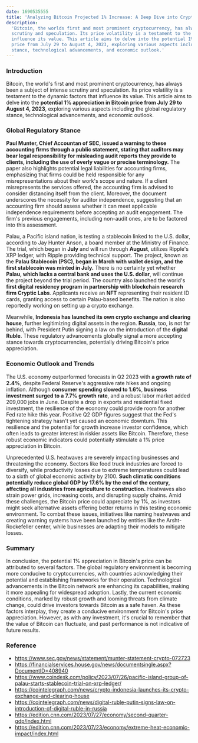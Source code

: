 ```yaml
---
date: 1690535555
title: 'Analyzing Bitcoin Projected 1% Increase: A Deep Dive into Cryptocurrency Trends'
description:
  'Bitcoin, the worlds first and most prominent cryptocurrency, has always been a subject of intense
  scrutiny and speculation. Its price volatility is a testament to the dynamic factors that
  influence its value. This article aims to delve into the potential 1% appreciation in Bitcoin
  price from July 29 to August 4, 2023, exploring various aspects including the global regulatory
  stance, technological advancements, and economic outlook.'
---
```


### **Introduction**

Bitcoin, the world's first and most prominent cryptocurrency, has always been a subject of intense
scrutiny and speculation. Its price volatility is a testament to the dynamic factors that influence
its value. This article aims to delve into the **potential 1% appreciation in Bitcoin price from
July 29 to August 4, 2023**, exploring various aspects including the global regulatory stance,
technological advancements, and economic outlook.

### **Global Regulatory Stance**

**Paul Munter, Chief Accountan of SEC, issued a warning to these accounting firms through a public
statement, stating that auditors may bear legal responsibility for misleading audit reports they
provide to clients, including the use of overly vague or precise terminology.** The paper also
highlights potential legal liabilities for accounting firms, emphasizing that firms could be held
responsible for any misrepresentations about their work's scope and nature. If a client
misrepresents the services offered, the accounting firm is advised to consider distancing itself
from the client. Moreover, the document underscores the necessity for auditor independence,
suggesting that an accounting firm should assess whether it can meet applicable independence
requirements before accepting an audit engagement. The firm's previous engagements, including
non-audit ones, are to be factored into this assessment.

Palau, a Pacific island nation, is testing a stablecoin linked to the U.S. dollar, according to Jay
Hunter Anson, a board member at the Ministry of Finance. The trial, which began in **July** and will
run through **August**, utilizes Ripple's XRP ledger, with Ripple providing technical support. The
project, known as the **Palau Stablecoin (PSC), began in March with wallet design, and the first
stablecoin was minted in July.** There is no certainty yet whether **Palau, which lacks a central
bank and uses the U.S. dollar**, will continue the project beyond the trial period. The country also
launched the world's **first digital residency program in partnership with blockchain research firm
Cryptic Labs**. Applicants receive an **NFT** representing their resident ID cards, granting access
to certain Palau-based benefits. The nation is also reportedly working on setting up a crypto
exchange.

Meanwhile, **Indonesia has launched its own crypto exchange and clearing house**, further
legitimizing digital assets in the region. **Russia**, too, is not far behind, with President Putin
signing a law on the introduction of the **digital Ruble**. These regulatory advancements globally
signal a more accepting stance towards cryptocurrencies, potentially driving Bitcoin's price
appreciation.

### **Economic Outlook and Trends**

The U.S. economy outperformed forecasts in Q2 2023 with **a growth rate of** **2.4%**, despite
Federal Reserve's aggressive rate hikes and ongoing inflation. Although **consumer spending slowed
to 1.6%**, **business investment surged to a** **7.7% growth rate**, and a robust labor market added
209,000 jobs in June. Despite a drop in exports and residential fixed investment, the resilience of
the economy could provide room for another Fed rate hike this year. Positive Q2 GDP figures suggest
that the Fed's tightening strategy hasn't yet caused an economic downturn. This resilience and the
potential for growth increase investor confidence, which often leads to greater interest in riskier
assets like Bitcoin. Therefore, these robust economic indicators could potentially stimulate a 1%
price appreciation in Bitcoin.

Unprecedented U.S. heatwaves are severely impacting businesses and threatening the economy. Sectors
like food truck industries are forced to diversify, while productivity losses due to extreme
temperatures could lead to a sixth of global economic activity by 2100. **Such climatic conditions
potentially reduce global GDP by 17.6% by the end of the century, affecting all industries from
agriculture to construction.** Heatwaves also strain power grids, increasing costs, and disrupting
supply chains. Amid these challenges, the Bitcoin price could appreciate by 1%, as investors might
seek alternative assets offering better returns in this testing economic environment. To combat
these issues, initiatives like naming heatwaves and creating warning systems have been launched by
entities like the Arsht-Rockefeller center, while businesses are adapting their models to mitigate
losses.

### **Summary**

In conclusion, the potential 1% appreciation in Bitcoin's price can be attributed to several
factors. The global regulatory environment is becoming more conducive to cryptocurrencies, with
countries acknowledging their potential and establishing frameworks for their operation.
Technological advancements in the Bitcoin network are enhancing its capabilities, making it more
appealing for widespread adoption. Lastly, the current economic conditions, marked by robust growth
and looming threats from climate change, could drive investors towards Bitcoin as a safe haven. As
these factors interplay, they create a conducive environment for Bitcoin's price appreciation.
However, as with any investment, it's crucial to remember that the value of Bitcoin can fluctuate,
and past performance is not indicative of future results.

### Reference

- https://www.sec.gov/news/statement/munter-statement-crypto-072723
- https://financialservices.house.gov/news/documentsingle.aspx?DocumentID=408940
- https://www.coindesk.com/policy/2023/07/26/pacific-island-group-of-palau-starts-stablecoin-trial-on-xrp-ledger/
- https://cointelegraph.com/news/crypto-indonesia-launches-its-crypto-exchange-and-clearing-house
- https://cointelegraph.com/news/digital-ruble-putin-signs-law-on-introduction-of-digital-ruble-in-russia
- https://edition.cnn.com/2023/07/27/economy/second-quarter-gdp/index.html
- https://edition.cnn.com/2023/07/23/economy/extreme-heat-economic-impact/index.html
